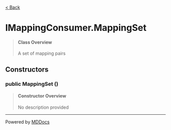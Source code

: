 [< Back](../README.md)
# IMappingConsumer.MappingSet #
>#### Class Overview ####
>A set of mapping pairs
## Constructors ##
### public MappingSet () ###
>#### Constructor Overview ####
>No description provided
>

---
Powered by [MDDocs](https://github.com/VRCube/MDDocs)